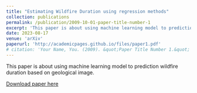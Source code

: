 ```yaml
---
title: "Estimating Wildfire Duration using regression methods"
collection: publications
permalink: /publication/2009-10-01-paper-title-number-1
excerpt: 'This paper is about using machine learning model to prediction wildfire duration based on geological image.'
date: 2023-08-17
venue: 'arXiv'
paperurl: 'http://academicpages.github.io/files/paper1.pdf'
# citation: 'Your Name, You. (2009). &quot;Paper Title Number 1.&quot; <i>Journal 1</i>. 1(1).'
---
```

This paper is about using machine learning model to prediction wildfire duration based on geological image.

[Download paper here](https://arxiv.org/abs/2308.08936)

<!-- Recommended citation: Your Name, You. (2009). "Paper Title Number 1." <i>Journal 1</i>. 1(1). -->